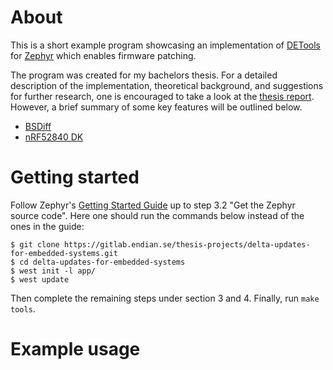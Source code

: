 
# About
This is a short example program showcasing an implementation of [DETools](https://github.com/eerimoq/detools) for [Zephyr](https://www.zephyrproject.org/) which enables firmware patching. 

The program was created for my bachelors thesis. For a detailed description of the implementation, theoretical background, and suggestions for further research, one is encouraged to take a look at the [thesis report](https://hdl.handle.net/20.500.12380/302598). However, a brief summary of some key features will be outlined below. 

* [BSDiff](http://www.daemonology.net/bsdiff/)
* [nRF52840 DK](https://www.nordicsemi.com/Products/Development-hardware/nrf52840-dk)

# Getting started 
Follow Zephyr's [Getting Started Guide](https://docs.zephyrproject.org/latest/getting_started/index.html) up to step 3.2 "Get the Zephyr source code". Here one should run the commands below instead of the ones in the guide: 

    $ git clone https://gitlab.endian.se/thesis-projects/delta-updates-for-embedded-systems.git
    $ cd delta-updates-for-embedded-systems
    $ west init -l app/
    $ west update 
Then complete the remaining steps under section 3 and 4. Finally, run `make tools`.

# Example usage 
